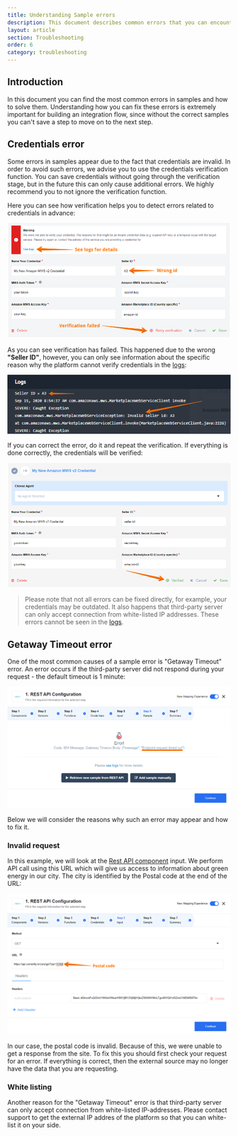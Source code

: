 ```yaml
---
title: Understanding Sample errors
description: This document describes common errors that you can encounter and the ways to solve them.
layout: article
section: Troubleshooting
order: 6
category: troubleshooting
---
```


## Introduction

In this document you can find the most common errors in samples and how to solve them. Understanding how you can fix these errors is extremely important for building an integration flow, since without the correct samples you can't save a step to move on to the next step.

## Credentials error

Some errors in samples appear due to the fact that credentials are invalid. In order to avoid such errors, we advise you to use the credentials verification function. You can save credentials without going through the verification stage, but in the future this can only cause additional errors. We highly recommend you to not ignore the verification function.

Here you can see how verification helps you to detect errors related to credentials in advance:

![Verification failed](/assets/img/integrator-guide/sample-errors/verification-failed.png)

As you can see verification has failed. This happened due to the wrong **"Seller ID"**, however, you can only see information about the specific reason why the platform cannot verify credentials in the [logs](/getting-started/logs-page):

![Invalid Seller ID](/assets/img/integrator-guide/sample-errors/invalid-seller-id.png)

If you can correct the error, do it and repeat the verification. If everything is done correctly, the credentials will be verified:

![Verified credentials](/assets/img/integrator-guide/sample-errors/verified-credentials.png)

> Please note that not all errors can be fixed directly, for example, your credentials may be outdated. It also happens that third-party server can only accept connection from white-listed IP addresses. These errors cannot be seen in the [logs](/getting-started/logs-page).

## Getaway Timeout error

One of the most common causes of a sample error is "Getaway Timeout" error. An error occurs if the third-party server did not respond during your request - the default timeout is 1 minute:

![Sample error](/assets/img/integrator-guide/sample-errors/rest-api-sample-error.png)

Below we will consider the reasons why such an error may appear and how to fix it.

### Invalid request

In this example, we will look at the [Rest API component](/components/rest-api) input. We perform API call using this URL which will give us access to information about green energy in our city. The city is identified by the Postal code at the end of the URL:

![Rest API input](/assets/img/integrator-guide/sample-errors/postal-code.png)

In our case, the postal code is invalid. Because of this, we were unable to get a response from the site. To fix this you should first check your request for an error. If everything is correct, then the external source may no longer have the data that you are requesting.

### White listing

Another reason for the "Getaway Timeout" error is that third-party server can only accept connection from white-listed IP-addresses. Please contact support to get the external IP addres of the platform so that you can white-list it on your side.
